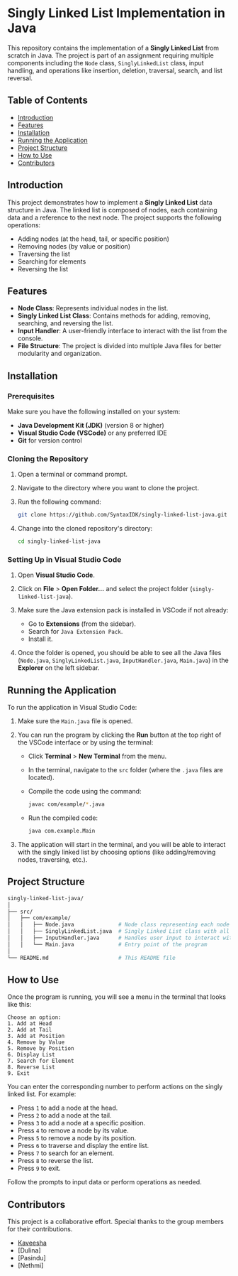 
# Singly Linked List Implementation in Java

This repository contains the implementation of a **Singly Linked List** from scratch in Java. The project is part of an assignment requiring multiple components including the `Node` class, `SinglyLinkedList` class, input handling, and operations like insertion, deletion, traversal, search, and list reversal.

## Table of Contents
- [Introduction](#introduction)
- [Features](#features)
- [Installation](#installation)
- [Running the Application](#running-the-application)
- [Project Structure](#project-structure)
- [How to Use](#how-to-use)
- [Contributors](#contributors)

## Introduction

This project demonstrates how to implement a **Singly Linked List** data structure in Java. The linked list is composed of nodes, each containing data and a reference to the next node. The project supports the following operations:
- Adding nodes (at the head, tail, or specific position)
- Removing nodes (by value or position)
- Traversing the list
- Searching for elements
- Reversing the list

## Features

- **Node Class**: Represents individual nodes in the list.
- **Singly Linked List Class**: Contains methods for adding, removing, searching, and reversing the list.
- **Input Handler**: A user-friendly interface to interact with the list from the console.
- **File Structure**: The project is divided into multiple Java files for better modularity and organization.

## Installation

### Prerequisites

Make sure you have the following installed on your system:
- **Java Development Kit (JDK)** (version 8 or higher)
- **Visual Studio Code (VSCode)** or any preferred IDE
- **Git** for version control

### Cloning the Repository

1. Open a terminal or command prompt.
2. Navigate to the directory where you want to clone the project.
3. Run the following command:

    ```bash
    git clone https://github.com/SyntaxIDK/singly-linked-list-java.git
    ```

4. Change into the cloned repository's directory:

    ```bash
    cd singly-linked-list-java
    ```

### Setting Up in Visual Studio Code

1. Open **Visual Studio Code**.
2. Click on **File** > **Open Folder...** and select the project folder (`singly-linked-list-java`).
3. Make sure the Java extension pack is installed in VSCode if not already:
   - Go to **Extensions** (from the sidebar).
   - Search for `Java Extension Pack`.
   - Install it.

4. Once the folder is opened, you should be able to see all the Java files (`Node.java`, `SinglyLinkedList.java`, `InputHandler.java`, `Main.java`) in the **Explorer** on the left sidebar.

## Running the Application

To run the application in Visual Studio Code:

1. Make sure the `Main.java` file is opened.
2. You can run the program by clicking the **Run** button at the top right of the VSCode interface or by using the terminal:
   - Click **Terminal** > **New Terminal** from the menu.
   - In the terminal, navigate to the `src` folder (where the `.java` files are located).
   - Compile the code using the command:

     ```bash
     javac com/example/*.java
     ```

   - Run the compiled code:

     ```bash
     java com.example.Main
     ```

3. The application will start in the terminal, and you will be able to interact with the singly linked list by choosing options (like adding/removing nodes, traversing, etc.).

## Project Structure

```bash
singly-linked-list-java/
│
├── src/
│   ├── com/example/
│   │   ├── Node.java              # Node class representing each node in the list
│   │   ├── SinglyLinkedList.java  # Singly Linked List class with all operations
│   │   ├── InputHandler.java      # Handles user input to interact with the list
│   │   └── Main.java              # Entry point of the program
│
└── README.md                      # This README file
```

## How to Use

Once the program is running, you will see a menu in the terminal that looks like this:

```
Choose an option:
1. Add at Head
2. Add at Tail
3. Add at Position
4. Remove by Value
5. Remove by Position
6. Display List
7. Search for Element
8. Reverse List
9. Exit
```

You can enter the corresponding number to perform actions on the singly linked list. For example:
- Press `1` to add a node at the head.
- Press `2` to add a node at the tail.
- Press `3` to add a node at a specific position.
- Press `4` to remove a node by its value.
- Press `5` to remove a node by its position.
- Press `6` to traverse and display the entire list.
- Press `7` to search for an element.
- Press `8` to reverse the list.
- Press `9` to exit.

Follow the prompts to input data or perform operations as needed.

## Contributors

This project is a collaborative effort. Special thanks to the group members for their contributions.

- [Kaveesha](https://github.com/SyntaxIDK) 
- [Dulina]
- [Pasindu]
- [Nethmi]
